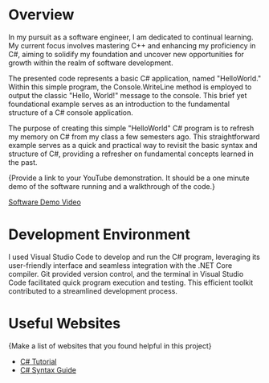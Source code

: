 # Overview

In my pursuit as a software engineer, I am dedicated to continual learning. My current focus involves mastering C++ and enhancing my proficiency in C#, aiming to solidify my foundation and uncover new opportunities for growth within the realm of software development.

The presented code represents a basic C# application, named "HelloWorld." Within this simple program, the Console.WriteLine method is employed to output the classic "Hello, World!" message to the console. This brief yet foundational example serves as an introduction to the fundamental structure of a C# console application.

The purpose of creating this simple "HelloWorld" C# program is to refresh my memory on C# from my class a few semesters ago. This straightforward example serves as a quick and practical way to revisit the basic syntax and structure of C#, providing a refresher on fundamental concepts learned in the past.

{Provide a link to your YouTube demonstration.  It should be a one minute demo of the software running and a walkthrough of the code.}

[Software Demo Video](http://youtube.link.goes.here)

# Development Environment

I used Visual Studio Code to develop and run the C# program, leveraging its user-friendly interface and seamless integration with the .NET Core compiler. Git provided version control, and the terminal in Visual Studio Code facilitated quick program execution and testing. This efficient toolkit contributed to a streamlined development process.

# Useful Websites

{Make a list of websites that you found helpful in this project}
* [C# Tutorial](https://www.w3schools.com/cs/index.php)
* [C# Syntax Guide](https://www.thecodingguys.net/resources/cs-cheat-sheet.pdf)
